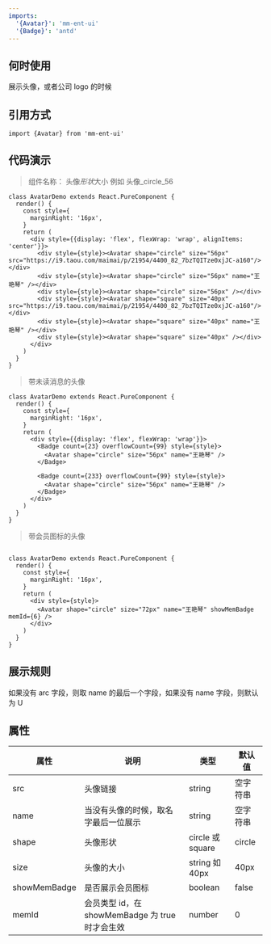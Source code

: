 ```yaml
---
imports:
  '{Avatar}': 'mm-ent-ui'
  '{Badge}': 'antd'
---
```


## 何时使用

展示头像，或者公司 logo 的时候

## 引用方式

```render javascript
import {Avatar} from 'mm-ent-ui'
```

## 代码演示

> 组件名称： 头像*形状*大小 例如 头像\_circle_56

```render html
class AvatarDemo extends React.PureComponent {
  render() {
    const style={
      marginRight: '16px',
    }
    return (
      <div style={{display: 'flex', flexWrap: 'wrap', alignItems: 'center'}}>
        <div style={style}><Avatar shape="circle" size="56px" src="https://i9.taou.com/maimai/p/21954/4400_82_7bzTQITze0xjJC-a160"/></div>
        <div style={style}><Avatar shape="circle" size="56px" name="王艳琴" /></div>
        <div style={style}><Avatar shape="circle" size="56px" /></div>
        <div style={style}><Avatar shape="square" size="40px" src="https://i9.taou.com/maimai/p/21954/4400_82_7bzTQITze0xjJC-a160"/></div>
        <div style={style}><Avatar shape="square" size="40px" name="王艳琴" /></div>
        <div style={style}><Avatar shape="square" size="40px" /></div>
      </div>
    )
  }
}

```

> 带未读消息的头像

```render html
class AvatarDemo extends React.PureComponent {
  render() {
    const style={
      marginRight: '16px',
    }
    return (
      <div style={{display: 'flex', flexWrap: 'wrap'}}>
        <Badge count={23} overflowCount={99} style={style}>
          <Avatar shape="circle" size="56px" name="王艳琴" />
        </Badge>

        <Badge count={233} overflowCount={99} style={style}>
          <Avatar shape="circle" size="56px" name="王艳琴" />
        </Badge>
      </div>
    )
  }
}

```

> 带会员图标的头像

```render html

class AvatarDemo extends React.PureComponent {
  render() {
    const style={
      marginRight: '16px',
    }
    return (
      <div style={style}>
        <Avatar shape="circle" size="72px" name="王艳琴" showMemBadge memId={6} />
      </div>
    )
  }
}
```

## 展示规则

如果没有 arc 字段，则取 name 的最后一个字段，如果没有 name 字段，则默认为 U

## 属性

| 属性         | 说明                                            | 类型             | 默认值   |
| ------------ | ----------------------------------------------- | ---------------- | -------- |
| src          | 头像链接                                        | string           | 空字符串 |
| name         | 当没有头像的时候，取名字最后一位展示            | string           | 空字符串 |
| shape        | 头像形状                                        | circle 或 square | circle   |
| size         | 头像的大小                                      | string 如 40px   | 40px     |
| showMemBadge | 是否展示会员图标                                | boolean          | false    |
| memId        | 会员类型 id，在 showMemBadge 为 true 时才会生效 | number           | 0        |
